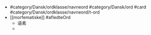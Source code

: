 - #category/Dansk/ordklasse/navneord #category/Dansk/ord #card #category/Dansk/ordklasse/navneord/t-ord
- [[morfematiske]] #afledteOrd
	- 语素
	-